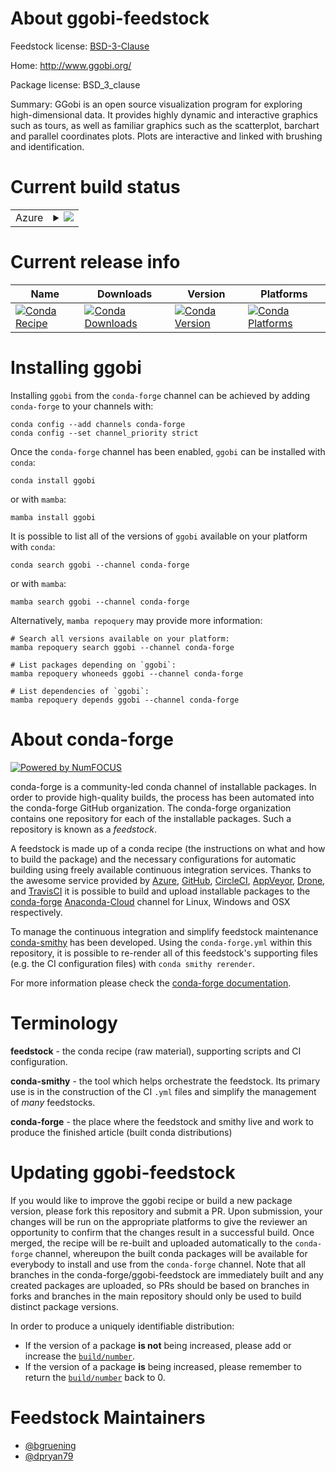 About ggobi-feedstock
=====================

Feedstock license: [BSD-3-Clause](https://github.com/conda-forge/ggobi-feedstock/blob/main/LICENSE.txt)

Home: http://www.ggobi.org/

Package license: BSD_3_clause

Summary: GGobi is an open source visualization program for exploring high-dimensional data. It provides highly dynamic and interactive graphics such as tours, as well as familiar graphics such as the scatterplot, barchart and parallel coordinates plots. Plots are interactive and linked with brushing and identification.

Current build status
====================


<table>
    
  <tr>
    <td>Azure</td>
    <td>
      <details>
        <summary>
          <a href="https://dev.azure.com/conda-forge/feedstock-builds/_build/latest?definitionId=2624&branchName=main">
            <img src="https://dev.azure.com/conda-forge/feedstock-builds/_apis/build/status/ggobi-feedstock?branchName=main">
          </a>
        </summary>
        <table>
          <thead><tr><th>Variant</th><th>Status</th></tr></thead>
          <tbody><tr>
              <td>linux_64</td>
              <td>
                <a href="https://dev.azure.com/conda-forge/feedstock-builds/_build/latest?definitionId=2624&branchName=main">
                  <img src="https://dev.azure.com/conda-forge/feedstock-builds/_apis/build/status/ggobi-feedstock?branchName=main&jobName=linux&configuration=linux%20linux_64_" alt="variant">
                </a>
              </td>
            </tr><tr>
              <td>osx_64</td>
              <td>
                <a href="https://dev.azure.com/conda-forge/feedstock-builds/_build/latest?definitionId=2624&branchName=main">
                  <img src="https://dev.azure.com/conda-forge/feedstock-builds/_apis/build/status/ggobi-feedstock?branchName=main&jobName=osx&configuration=osx%20osx_64_" alt="variant">
                </a>
              </td>
            </tr>
          </tbody>
        </table>
      </details>
    </td>
  </tr>
</table>

Current release info
====================

| Name | Downloads | Version | Platforms |
| --- | --- | --- | --- |
| [![Conda Recipe](https://img.shields.io/badge/recipe-ggobi-green.svg)](https://anaconda.org/conda-forge/ggobi) | [![Conda Downloads](https://img.shields.io/conda/dn/conda-forge/ggobi.svg)](https://anaconda.org/conda-forge/ggobi) | [![Conda Version](https://img.shields.io/conda/vn/conda-forge/ggobi.svg)](https://anaconda.org/conda-forge/ggobi) | [![Conda Platforms](https://img.shields.io/conda/pn/conda-forge/ggobi.svg)](https://anaconda.org/conda-forge/ggobi) |

Installing ggobi
================

Installing `ggobi` from the `conda-forge` channel can be achieved by adding `conda-forge` to your channels with:

```
conda config --add channels conda-forge
conda config --set channel_priority strict
```

Once the `conda-forge` channel has been enabled, `ggobi` can be installed with `conda`:

```
conda install ggobi
```

or with `mamba`:

```
mamba install ggobi
```

It is possible to list all of the versions of `ggobi` available on your platform with `conda`:

```
conda search ggobi --channel conda-forge
```

or with `mamba`:

```
mamba search ggobi --channel conda-forge
```

Alternatively, `mamba repoquery` may provide more information:

```
# Search all versions available on your platform:
mamba repoquery search ggobi --channel conda-forge

# List packages depending on `ggobi`:
mamba repoquery whoneeds ggobi --channel conda-forge

# List dependencies of `ggobi`:
mamba repoquery depends ggobi --channel conda-forge
```


About conda-forge
=================

[![Powered by
NumFOCUS](https://img.shields.io/badge/powered%20by-NumFOCUS-orange.svg?style=flat&colorA=E1523D&colorB=007D8A)](https://numfocus.org)

conda-forge is a community-led conda channel of installable packages.
In order to provide high-quality builds, the process has been automated into the
conda-forge GitHub organization. The conda-forge organization contains one repository
for each of the installable packages. Such a repository is known as a *feedstock*.

A feedstock is made up of a conda recipe (the instructions on what and how to build
the package) and the necessary configurations for automatic building using freely
available continuous integration services. Thanks to the awesome service provided by
[Azure](https://azure.microsoft.com/en-us/services/devops/), [GitHub](https://github.com/),
[CircleCI](https://circleci.com/), [AppVeyor](https://www.appveyor.com/),
[Drone](https://cloud.drone.io/welcome), and [TravisCI](https://travis-ci.com/)
it is possible to build and upload installable packages to the
[conda-forge](https://anaconda.org/conda-forge) [Anaconda-Cloud](https://anaconda.org/)
channel for Linux, Windows and OSX respectively.

To manage the continuous integration and simplify feedstock maintenance
[conda-smithy](https://github.com/conda-forge/conda-smithy) has been developed.
Using the ``conda-forge.yml`` within this repository, it is possible to re-render all of
this feedstock's supporting files (e.g. the CI configuration files) with ``conda smithy rerender``.

For more information please check the [conda-forge documentation](https://conda-forge.org/docs/).

Terminology
===========

**feedstock** - the conda recipe (raw material), supporting scripts and CI configuration.

**conda-smithy** - the tool which helps orchestrate the feedstock.
                   Its primary use is in the construction of the CI ``.yml`` files
                   and simplify the management of *many* feedstocks.

**conda-forge** - the place where the feedstock and smithy live and work to
                  produce the finished article (built conda distributions)


Updating ggobi-feedstock
========================

If you would like to improve the ggobi recipe or build a new
package version, please fork this repository and submit a PR. Upon submission,
your changes will be run on the appropriate platforms to give the reviewer an
opportunity to confirm that the changes result in a successful build. Once
merged, the recipe will be re-built and uploaded automatically to the
`conda-forge` channel, whereupon the built conda packages will be available for
everybody to install and use from the `conda-forge` channel.
Note that all branches in the conda-forge/ggobi-feedstock are
immediately built and any created packages are uploaded, so PRs should be based
on branches in forks and branches in the main repository should only be used to
build distinct package versions.

In order to produce a uniquely identifiable distribution:
 * If the version of a package **is not** being increased, please add or increase
   the [``build/number``](https://docs.conda.io/projects/conda-build/en/latest/resources/define-metadata.html#build-number-and-string).
 * If the version of a package **is** being increased, please remember to return
   the [``build/number``](https://docs.conda.io/projects/conda-build/en/latest/resources/define-metadata.html#build-number-and-string)
   back to 0.

Feedstock Maintainers
=====================

* [@bgruening](https://github.com/bgruening/)
* [@dpryan79](https://github.com/dpryan79/)

